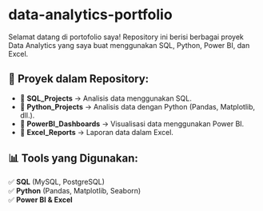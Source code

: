 # data-analytics-portfolio

Selamat datang di portofolio saya! Repository ini berisi berbagai proyek Data Analytics yang saya buat menggunakan SQL, Python, Power BI, dan Excel.

## 📌 Proyek dalam Repository:  
- 📂 **SQL_Projects** → Analisis data menggunakan SQL.  
- 📂 **Python_Projects** → Analisis data dengan Python (Pandas, Matplotlib, dll.).  
- 📂 **PowerBI_Dashboards** → Visualisasi data menggunakan Power BI.  
- 📂 **Excel_Reports** → Laporan data dalam Excel.

## 📊 Tools yang Digunakan:  
✅ **SQL** (MySQL, PostgreSQL)  
✅ **Python** (Pandas, Matplotlib, Seaborn)  
✅ **Power BI & Excel**  
